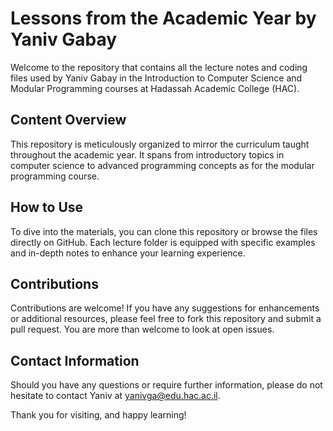 # Lessons from the Academic Year by Yaniv Gabay

Welcome to the repository that contains all the lecture notes and coding files used by Yaniv Gabay in the Introduction to Computer Science and Modular Programming courses at Hadassah Academic College (HAC).

## Content Overview

This repository is meticulously organized to mirror the curriculum taught throughout the academic year. It spans from introductory topics in computer science to advanced programming concepts as for the modular programming course.

## How to Use

To dive into the materials, you can clone this repository or browse the files directly on GitHub. Each lecture folder is equipped with specific examples and in-depth notes to enhance your learning experience.

## Contributions

Contributions are welcome! If you have any suggestions for enhancements or additional resources, please feel free to fork this repository and submit a pull request.
You are more than welcome to look at open issues.

## Contact Information

Should you have any questions or require further information, please do not hesitate to contact Yaniv at yanivga@edu.hac.ac.il.

Thank you for visiting, and happy learning!
